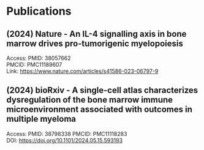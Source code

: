 # Publications

## (2024) Nature - An IL-4 signalling axis in bone marrow drives pro-tumorigenic myelopoiesis
Access:
  PMID: 38057662  
  PMCID: PMC11189607  
  Link: https://www.nature.com/articles/s41586-023-06797-9

## (2024) bioRxiv - A single-cell atlas characterizes dysregulation of the bone marrow immune microenvironment associated with outcomes in multiple myeloma
Access:
  PMID: 38798338
  PMCID: PMC11118283  
  DOI: https://doi.org/10.1101/2024.05.15.593193
